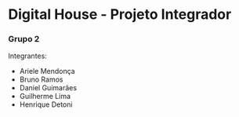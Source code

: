 # Digital House - Projeto Integrador
### Grupo 2

Integrantes:
- Ariele Mendonça
- Bruno Ramos
- Daniel Guimarães
- Guilherme Lima
- Henrique Detoni
